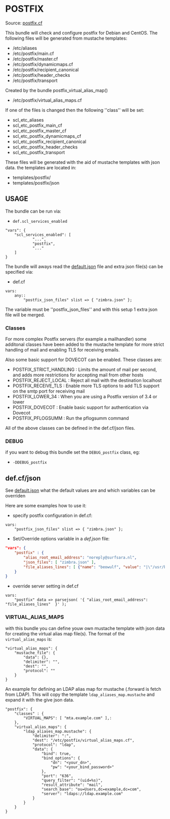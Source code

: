 # POSTFIX

Source: [postfix.cf](/services/postfix.cf)

This bundle will check and configure postfix for Debian and CentOS. The following
files will be generated from mustache templates:
 * /etc/aliases
 * /etc/postfix/main.cf
 * /etc/postfix/master.cf
 * /etc/postfix/dynamicmaps.cf
 * /etc/postfix/recipient_canonical
 * /etc/postfix/header_checks
 * /etc/postfix/transport

Created by the bundle postfix_virtual_alias_map()
 * /etc/postfix/virtual_alias_maps.cf

If one of the files is changed then the following ''class'' will be set:
 * scl_etc_aliases
 * scl_etc_postfix_main_cf
 * scl_etc_postfix_master_cf
 * scl_etc_postfix_dynamicmaps_cf
 * scl_etc_postfix_recipient_canonical
 * scl_etc_postfix_header_checks
 * scl_etc_postfix_transport

These files will be generated with the aid of mustache templates with json data.
the templates are located in:
 * templates/postfix/
 * templates/postfix/json


## USAGE

The bundle can be run via:
 * `def.scl_services_enabled`
```
"vars": {
    "scl_services_enabled": [
            "...",
            "postfix",
            "..."
    ]
}
```

The bundle will aways read the [default.json](/templates/postfix/json/default.json) file
and extra json file(s) can be specified via:
 * def.cf
```
vars:
    any::
        "postfix_json_files" slist => { "zimbra.json" };
```

The variable must be ''postfix_json_files'' and with this setup 1 extra json file will be  merged.

### Classes

For more complex Postfix servers (for example a mailhandler) some additonal classes have been added
to the mustache template for more strict handling of mail and enabling TLS for receiving emails.

Also some basic support for DOVECOT can be enabled. These classes are:
 * POSTFIX_STRICT_HANDLING : Limits the amount of mail per second, and adds more restrictions for accepting mail from other hosts
 * POSTFIX_REJECT_LOCAL : Reject all mail with the destination localhost
 * POSTFIX_RECEIVE_TLS : Enable more TLS options to add TLS support on the smtp port for receiving mail
 * POSTFIX_LOWER_34 : When you are using a Postfix version of 3.4 or lower
 * POSTFIX_DOVECOT : Enable basic support for authentication via Dovecot
 * POSTFIX_PFLOGSUMM : Run the pflogsumm command

All of the above classes can be defined in the def.cf/json files.

### DEBUG

if you want to debug this bundle set the `DEBUG_postfix` class, eg:
 * `-DDEBUG_postfix`

## def.cf/json

See [default.json](/templates/postfix/json/default.json) what the default values are and
which variables can be overriden

Here are some examples how to use it:
 * specify postfix configuration in def.cf:
```
vars:
    "postfix_json_files" slist => { "zimbra.json" };
```
 * Set/Override options variable in a *def.json* file:
```json
"vars": {
    "postfix" : {
        "alias_root_email_address": "noreply@surfsara.nl",
        "json_files": [ "zimbra.json" ],
        "file_aliases_lines": [ {"name": "beowulf", "value": "|\"/usr/bin/run_email2trac --project beowulf\""} ]
    }
}
```

 * override server setting in def.cf
```
vars:
    "postfix" data => parsejson( '{ "alias_root_email_address":  "file_aliases_lines"  }' );
```


### VIRTUAL_ALIAS_MAPS

with this bundle you can define youw own mustache template with json data for creating
the virtual alias map file(s). The format of the `virtual_alias_maps` is:
```
"virtual_alias_maps": {
    "mustache_file": {
        "data": {},
        "delimiter": "",
        "dest": "",
        "protocol": ""
    }
}
```
An example for defining an LDAP alias map for mustache (.forward is fetch from LDAP). This will copy the template
`ldap_aliases_map.mustache` and expand it with the give json data.
```
"postfix": {
    "classes" : {
        "VIRTUAL_MAPS": [ "mta.example.com" ],:
    },
    "virtual_alias_maps": {
        "ldap_aliases_map.mustache": {
            "delimiter": ":",
            "dest": "/etc/postfix/virtual_alias_maps.cf",
            "protocol": "ldap",
            "data": {
                "bind": true,
                "bind_options": {
                    "dn": "<your_dn>",
                    "pw": "<your_bind_password>"
                },
                "port": "636",
                "query_filter": "(uid=%s)",
                "result_attribute": "mail",
                "search_base": "ou=Users,dc=example,dc=com",
                "server": "ldaps://ldap.example.com"
            }
        }
    }
}
```
